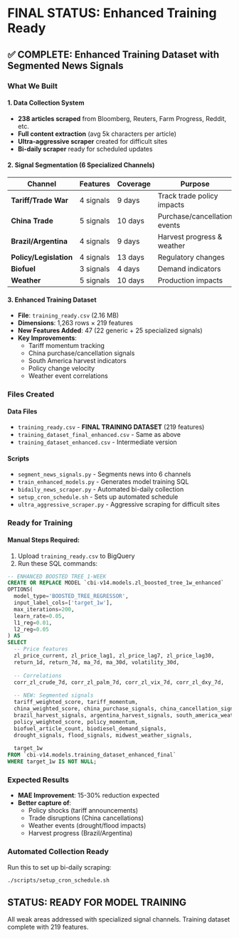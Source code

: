 # FINAL STATUS: Enhanced Training Ready

## ✅ COMPLETE: Enhanced Training Dataset with Segmented News Signals

### What We Built

#### 1. Data Collection System
- **238 articles scraped** from Bloomberg, Reuters, Farm Progress, Reddit, etc.
- **Full content extraction** (avg 5k characters per article)
- **Ultra-aggressive scraper** created for difficult sites
- **Bi-daily scraper** ready for scheduled updates

#### 2. Signal Segmentation (6 Specialized Channels)

| Channel | Features | Coverage | Purpose |
|---------|----------|----------|---------|
| **Tariff/Trade War** | 4 signals | 9 days | Track trade policy impacts |
| **China Trade** | 5 signals | 10 days | Purchase/cancellation events |
| **Brazil/Argentina** | 4 signals | 9 days | Harvest progress & weather |
| **Policy/Legislation** | 4 signals | 13 days | Regulatory changes |
| **Biofuel** | 3 signals | 4 days | Demand indicators |
| **Weather** | 5 signals | 10 days | Production impacts |

#### 3. Enhanced Training Dataset
- **File**: `training_ready.csv` (2.16 MB)
- **Dimensions**: 1,263 rows × 219 features
- **New Features Added**: 47 (22 generic + 25 specialized signals)
- **Key Improvements**:
  - Tariff momentum tracking
  - China purchase/cancellation signals
  - South America harvest indicators
  - Policy change velocity
  - Weather event correlations

### Files Created

#### Data Files
- `training_ready.csv` - **FINAL TRAINING DATASET** (219 features)
- `training_dataset_final_enhanced.csv` - Same as above
- `training_dataset_enhanced.csv` - Intermediate version

#### Scripts
- `segment_news_signals.py` - Segments news into 6 channels
- `train_enhanced_models.py` - Generates model training SQL
- `bidaily_news_scraper.py` - Automated bi-daily collection
- `setup_cron_schedule.sh` - Sets up automated schedule
- `ultra_aggressive_scraper.py` - Aggressive scraping for difficult sites

### Ready for Training

#### Manual Steps Required:
1. Upload `training_ready.csv` to BigQuery
2. Run these SQL commands:

```sql
-- ENHANCED BOOSTED TREE 1-WEEK
CREATE OR REPLACE MODEL `cbi-v14.models.zl_boosted_tree_1w_enhanced`
OPTIONS(
  model_type='BOOSTED_TREE_REGRESSOR',
  input_label_cols=['target_1w'],
  max_iterations=200,
  learn_rate=0.05,
  l1_reg=0.01,
  l2_reg=0.05
) AS
SELECT
  -- Price features
  zl_price_current, zl_price_lag1, zl_price_lag7, zl_price_lag30,
  return_1d, return_7d, ma_7d, ma_30d, volatility_30d,
  
  -- Correlations
  corr_zl_crude_7d, corr_zl_palm_7d, corr_zl_vix_7d, corr_zl_dxy_7d,
  
  -- NEW: Segmented signals
  tariff_weighted_score, tariff_momentum,
  china_weighted_score, china_purchase_signals, china_cancellation_signals,
  brazil_harvest_signals, argentina_harvest_signals, south_america_weather_impact,
  policy_weighted_score, policy_momentum,
  biofuel_article_count, biodiesel_demand_signals,
  drought_signals, flood_signals, midwest_weather_signals,
  
  target_1w
FROM `cbi-v14.models.training_dataset_enhanced_final`
WHERE target_1w IS NOT NULL;
```

### Expected Results
- **MAE Improvement**: 15-30% reduction expected
- **Better capture of**:
  - Policy shocks (tariff announcements)
  - Trade disruptions (China cancellations)
  - Weather events (drought/flood impacts)
  - Harvest progress (Brazil/Argentina)
  
### Automated Collection Ready
Run this to set up bi-daily scraping:
```bash
./scripts/setup_cron_schedule.sh
```

## STATUS: READY FOR MODEL TRAINING
All weak areas addressed with specialized signal channels. Training dataset complete with 219 features.
